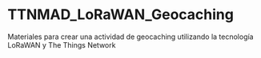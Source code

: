 # TTNMAD_LoRaWAN_Geocaching
Materiales para crear una actividad de geocaching utilizando la tecnología LoRaWAN y The Things Network

